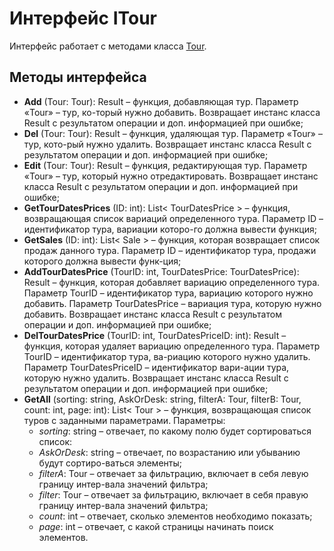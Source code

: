 # Интерфейс ITour

Интерфейс работает с методами класса [Tour](../Classes/Tour.md).

## Методы интерфейса

- **Add** (Tour: Tour): Result – функция, добавляющая тур. Параметр «Tour» – тур, ко-торый нужно добавить. Возвращает инстанс класса Result с результатом операции и доп. информацией при ошибке;
- **Del** (Tour: Tour): Result – функция, удаляющая тур. Параметр «Tour» – тур, кото-рый нужно удалить. Возвращает инстанс класса Result с результатом операции и доп. информацией при ошибке;
- **Edit** (Tour: Tour): Result – функция, редактирующая тур. Параметр «Tour» – тур, который нужно отредактировать. Возвращает инстанс класса Result с результатом операции и доп. информацией при ошибке;
- **GetTourDatesPrices** (ID: int): List< TourDatesPrice > – функция, возвращающая список вариаций определенного тура. Параметр ID – идентификатор тура, вариации которо-го должна вывести функция;
- **GetSales** (ID: int): List< Sale > – функция, которая возвращает список продаж данного тура. Параметр ID – идентификатор тура, продажи которого должна вывести функ-ция;
- **AddTourDatesPrice** (TourID: int, TourDatesPrice: TourDatesPrice): Result – функция, которая добавляет вариацию определенного тура. Параметр TourID – идентификатор тура, вариацию которого нужно добавить. Параметр TourDatesPrice – вариация тура, которую нужно добавить. Возвращает инстанс класса Result с результатом операции и доп. информацией при ошибке;
- **DelTourDatesPrice** (TourID: int, TourDatesPriceID: int): Result – функция, которая удаляет вариацию определенного тура. Параметр TourID – идентификатор тура, ва-риацию которого нужно удалить. Параметр TourDatesPriceID – идентификатор вари-ации тура, которую нужно удалить. Возвращает инстанс класса Result с результатом операции и доп. информацией при ошибке;
- **GetAll** (sorting: string, AskOrDesk: string, filterA: Tour, filterB: Tour, count: int, page: int): List< Tour > – функция, возвращающая список туров с заданными параметрами. Параметры:  
    -	*sorting*: string – отвечает, по какому полю будет сортироваться список:
    -	*AskOrDesk*: string – отвечает, по возрастанию или убыванию будут сортиро-ваться элементы;
    -	*filterA*: Tour – отвечает за фильтрацию, включает в себя левую границу интер-вала значений фильтра;
    -	*filter*: Tour – отвечает за фильтрацию, включает в себя правую границу интер-вала значений фильтра; 
    -	*count*: int – отвечает, сколько элементов необходимо показать;
    -	*page*: int – отвечает, с какой страницы начинать поиск элементов. 